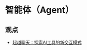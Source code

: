 # 智能体（Agent）

## 观点

- [超越聊天：探索AI工具的新交互模式](20240506-1340_beyond_chat_exploring_new_interaction_models_for_ai_tools.md)
